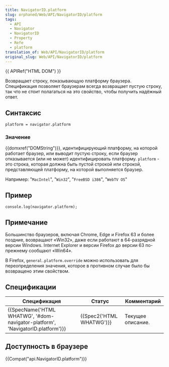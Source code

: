 ```yaml
---
title: NavigatorID.platform
slug: orphaned/Web/API/NavigatorID/platform
tags:
  - API
  - Navigator
  - NavigatorID
  - Property
  - Refe
  - platform
translation_of: Web/API/NavigatorID/platform
original_slug: Web/API/NavigatorID/platform
---
```


{{ APIRef("HTML DOM") }}

Возвращает строку, показывающую платформу браузера. Спецификация позволяет браузерам всегда возвращает пустую строку, так что не стоит полагаться на это свойство, чтобы получить надёжный ответ.

## Синтаксис

```
platform = navigator.platform
```

### Значение

{{domxref("DOMString")}}, идентифицирующий платформу, на которой работает браузер, или выводит пустую строку, если браузер отказывается (или не может) идентифицировать платформу. `platform` - это строка, которая должна быть пустой строкой или строкой, представляющей платформу, на которой выполняется браузер.

Например: "`MacIntel`", "`Win32`", "`FreeBSD i386`", "`WebTV OS`"

## Пример

```
console.log(navigator.platform);
```

## Примечание

Большинство браузеров, включая Chrome, Edge и Firefox 63 и более поздние, возвращают «Win32», даже если работают в 64-разрядной версии Windows. Internet Explorer и версии Firefox до версии 63 по-прежнему сообщают «Win64».

В Firefox, `general.platform.override` можно использовать для переопределения значения, которое в противном случае было бы возвращено этим свойством.

## Спецификации

| Спецификация                                                                                             | Статус                           | Комментарий       |
| -------------------------------------------------------------------------------------------------------- | -------------------------------- | ----------------- |
| {{SpecName('HTML WHATWG', '#dom-navigator-platform', 'NavigatorID.platform')}} | {{Spec2('HTML WHATWG')}} | Текущее описание. |

## Доступность в браузере

{{Compat("api.NavigatorID.platform")}}
